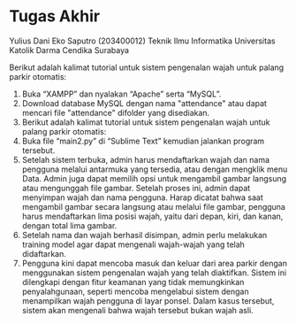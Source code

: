 # Tugas Akhir
Yulius Dani Eko Saputro (203400012)
Teknik Ilmu Informatika
Universitas Katolik Darma Cendika Surabaya

Berikut adalah kalimat tutorial untuk sistem pengenalan wajah untuk palang parkir otomatis:
1.	Buka “XAMPP” dan nyalakan “Apache” serta “MySQL”.
2.	Download database MySQL dengan nama "attendance" atau dapat mencari file "attendance" difolder yang disediakan.
3.	Berikut adalah kalimat tutorial untuk sistem pengenalan wajah untuk palang parkir otomatis:
4.	Buka file “main2.py” di “Sublime Text” kemudian jalankan program tersebut.
5.	Setelah sistem terbuka, admin harus mendaftarkan wajah dan nama pengguna melalui antarmuka yang tersedia, atau dengan mengklik menu Data. Admin juga dapat memilih opsi untuk mengambil gambar langsung atau mengunggah file gambar. Setelah proses ini, admin dapat menyimpan wajah dan nama pengguna. Harap dicatat bahwa saat mengambil gambar secara langsung atau melalui file gambar, pengguna harus mendaftarkan lima posisi wajah, yaitu dari depan, kiri, dan kanan, dengan total lima gambar.
6.	Setelah nama dan wajah berhasil disimpan, admin perlu melakukan training model agar dapat mengenali wajah-wajah yang telah didaftarkan.
7.	Pengguna kini dapat mencoba masuk dan keluar dari area parkir dengan menggunakan sistem pengenalan wajah yang telah diaktifkan. Sistem ini dilengkapi dengan fitur keamanan yang tidak memungkinkan penyalahgunaan, seperti mencoba mengelabui sistem dengan menampilkan wajah pengguna di layar ponsel. Dalam kasus tersebut, sistem akan mengenali bahwa wajah tersebut bukan wajah asli.

